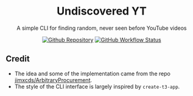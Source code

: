 <div align="center">

# Undiscovered YT

A simple CLI for finding random, never seen before YouTube videos

[<img alt="Github Repository" src="https://img.shields.io/badge/github-undiscovered_yt-8da0cb?style=for-the-badge&labelColor=555555&logo=github">](https://github.com/LiamGallagher737/undiscovered_yt)
[<img alt="GitHub Workflow Status" src="https://img.shields.io/github/actions/workflow/status/LiamGallagher737/undiscovered_yt/ci.yml?branch=main&style=for-the-badge">](https://github.com/LiamGallagher737/undiscovered_yt/actions/workflows/ci.yml)

</div>

## Credit

- The idea and some of the implementation came from the repo [jimxcds/ArbitraryProcurement](https://github.com/jimxcds/ArbitraryProcurement).
- The style of the CLI interface is largely inspired by `create-t3-app`.
